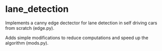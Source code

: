 # lane_detection

Implements a canny edge dectector for lane detection in self driving cars from scratch (edge.py).

Adds simple modifications to reduce computations and speed up the algorithm (mods.py).
